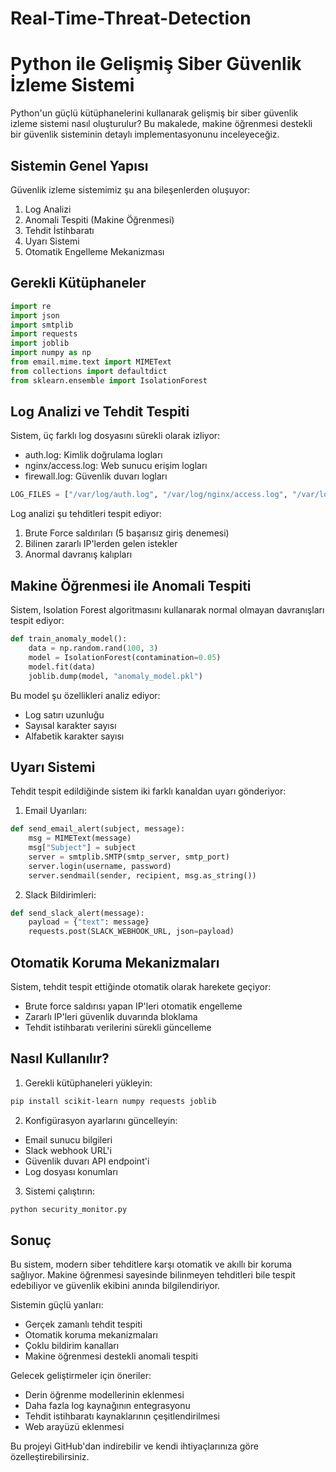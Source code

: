 # Real-Time-Threat-Detection
# Python ile Gelişmiş Siber Güvenlik İzleme Sistemi

Python'un güçlü kütüphanelerini kullanarak gelişmiş bir siber güvenlik izleme sistemi nasıl oluşturulur? Bu makalede, makine öğrenmesi destekli bir güvenlik sisteminin detaylı implementasyonunu inceleyeceğiz.

## Sistemin Genel Yapısı

Güvenlik izleme sistemimiz şu ana bileşenlerden oluşuyor:

1. Log Analizi
2. Anomali Tespiti (Makine Öğrenmesi)
3. Tehdit İstihbaratı
4. Uyarı Sistemi
5. Otomatik Engelleme Mekanizması

## Gerekli Kütüphaneler

```python
import re
import json
import smtplib
import requests
import joblib
import numpy as np
from email.mime.text import MIMEText
from collections import defaultdict
from sklearn.ensemble import IsolationForest
```

## Log Analizi ve Tehdit Tespiti

Sistem, üç farklı log dosyasını sürekli olarak izliyor:
- auth.log: Kimlik doğrulama logları
- nginx/access.log: Web sunucu erişim logları
- firewall.log: Güvenlik duvarı logları

```python
LOG_FILES = ["/var/log/auth.log", "/var/log/nginx/access.log", "/var/log/firewall.log"]
```

Log analizi şu tehditleri tespit ediyor:
1. Brute Force saldırıları (5 başarısız giriş denemesi)
2. Bilinen zararlı IP'lerden gelen istekler
3. Anormal davranış kalıpları

## Makine Öğrenmesi ile Anomali Tespiti

Sistem, Isolation Forest algoritmasını kullanarak normal olmayan davranışları tespit ediyor:

```python
def train_anomaly_model():
    data = np.random.rand(100, 3)
    model = IsolationForest(contamination=0.05)
    model.fit(data)
    joblib.dump(model, "anomaly_model.pkl")
```

Bu model şu özellikleri analiz ediyor:
- Log satırı uzunluğu
- Sayısal karakter sayısı
- Alfabetik karakter sayısı

## Uyarı Sistemi

Tehdit tespit edildiğinde sistem iki farklı kanaldan uyarı gönderiyor:

1. Email Uyarıları:
```python
def send_email_alert(subject, message):
    msg = MIMEText(message)
    msg["Subject"] = subject
    server = smtplib.SMTP(smtp_server, smtp_port)
    server.login(username, password)
    server.sendmail(sender, recipient, msg.as_string())
```

2. Slack Bildirimleri:
```python
def send_slack_alert(message):
    payload = {"text": message}
    requests.post(SLACK_WEBHOOK_URL, json=payload)
```

## Otomatik Koruma Mekanizmaları

Sistem, tehdit tespit ettiğinde otomatik olarak harekete geçiyor:
- Brute force saldırısı yapan IP'leri otomatik engelleme
- Zararlı IP'leri güvenlik duvarında bloklama
- Tehdit istihbaratı verilerini sürekli güncelleme

## Nasıl Kullanılır?

1. Gerekli kütüphaneleri yükleyin:
```bash
pip install scikit-learn numpy requests joblib
```

2. Konfigürasyon ayarlarını güncelleyin:
- Email sunucu bilgileri
- Slack webhook URL'i
- Güvenlik duvarı API endpoint'i
- Log dosyası konumları

3. Sistemi çalıştırın:
```bash
python security_monitor.py
```

## Sonuç

Bu sistem, modern siber tehditlere karşı otomatik ve akıllı bir koruma sağlıyor. Makine öğrenmesi sayesinde bilinmeyen tehditleri bile tespit edebiliyor ve güvenlik ekibini anında bilgilendiriyor.

Sistemin güçlü yanları:
- Gerçek zamanlı tehdit tespiti
- Otomatik koruma mekanizmaları
- Çoklu bildirim kanalları
- Makine öğrenmesi destekli anomali tespiti

Gelecek geliştirmeler için öneriler:
- Derin öğrenme modellerinin eklenmesi
- Daha fazla log kaynağının entegrasyonu
- Tehdit istihbaratı kaynaklarının çeşitlendirilmesi
- Web arayüzü eklenmesi

Bu projeyi GitHub'dan indirebilir ve kendi ihtiyaçlarınıza göre özelleştirebilirsiniz.
